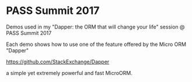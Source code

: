 # PASS Summit 2017

Demos used in my "Dapper: the ORM that will change your life" session @ PASS Summit 2017

Each demo shows how to use one of the feature offered by the Micro ORM "Dapper" 

https://github.com/StackExchange/Dapper

a simple yet extremely powerful and fast MicroORM.